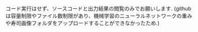 コード実行はせず、ソースコードと出力結果の閲覧のみでお願いします. 
(githubは容量制限やファイル数制限があり、機械学習のニューラルネットワークの重みや寿司画像フォルダをアップロードすることができなかったため.)


